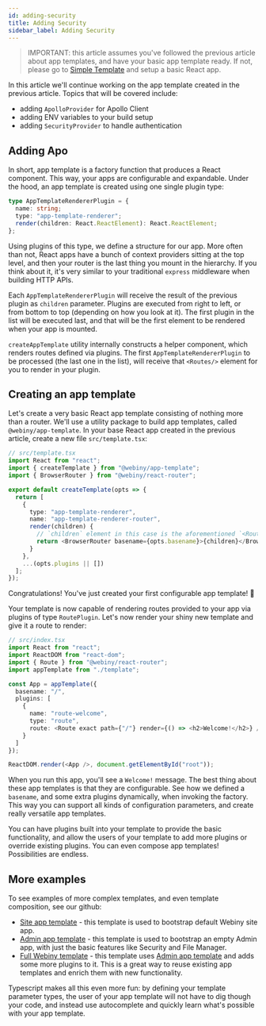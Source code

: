 ```yaml
---
id: adding-security
title: Adding Security
sidebar_label: Adding Security
---
```


> IMPORTANT: this article assumes you've followed the previous article about app templates, and have your basic app template ready. If not, please go to [Simple Template](/docs/app-development/create-app-template/simple-template) and setup a basic React app.

In this article we'll continue working on the app template created in the previous article. Topics that will be covered include:
- adding `ApolloProvider` for Apollo Client
- adding ENV variables to your build setup
- adding `SecurityProvider` to handle authentication

## Adding Apo

In short, app template is a factory function that produces a React component. This way, your apps are configurable and expandable. Under the hood, an app template is created using one single plugin type:

```typescript
type AppTemplateRendererPlugin = {
  name: string;
  type: "app-template-renderer";
  render(children: React.ReactElement): React.ReactElement;
};
```

Using plugins of this type, we define a structure for our app. More often than not, React apps have a bunch of context providers sitting at the top level, and then your router is the last thing you mount in the hierarchy. If you think about it, it's very similar to your traditional `express` middleware when building HTTP APIs.

Each `AppTemplateRendererPlugin` will receive the result of the previous plugin as `children` parameter. Plugins are executed from right to left, or from bottom to top (depending on how you look at it). The first plugin in the list will be executed last, and that will be the first element to be rendered when your app is mounted.

`createAppTemplate` utility internally constructs a helper component, which renders routes defined via plugins. The first `AppTemplateRendererPlugin` to be processed (the last one in the list), will receive that `<Routes/>` element for you to render in your plugin.

## Creating an app template

Let's create a very basic React app template consisting of nothing more than a router. We'll use a utility package to build app templates, called `@webiny/app-template`. In your base React app created in the previous article, create a new file `src/template.tsx`: 

```typescript jsx
// src/template.tsx
import React from "react";
import { createTemplate } from "@webiny/app-template";
import { BrowserRouter } from "@webiny/react-router";

export default createTemplate(opts => {
  return [
    {
      type: "app-template-renderer",
      name: "app-template-renderer-router",
      render(children) {
        // `children` element in this case is the aforementioned `<Routes/>` element
        return <BrowserRouter basename={opts.basename}>{children}</BrowserRouter>;
      }
    },
    ...(opts.plugins || [])
  ];
});
```

Congratulations! You've just created your first configurable app template! 🎉

Your template is now capable of rendering routes provided to your app via plugins of type `RoutePlugin`. 
Let's now render your shiny new template and give it a route to render:

```typescript jsx
// src/index.tsx
import React from "react";
import ReactDOM from "react-dom";
import { Route } from "@webiny/react-router";
import appTemplate from "./template";

const App = appTemplate({
  basename: "/",
  plugins: [
    {
      name: "route-welcome",
      type: "route",
      route: <Route exact path={"/"} render={() => <h2>Welcome!</h2>} />
    }
  ]
});

ReactDOM.render(<App />, document.getElementById("root"));
```

When you run this app, you'll see a `Welcome!` message. The best thing about these app templates is that they are configurable. See how we defined a `basename`, and some extra plugins dynamically, when invoking the factory. This way you can support all kinds of configuration parameters, and create really versatile app templates.

You can have plugins built into your template to provide the basic functionality, and allow the users of your template to add more plugins or override existing plugins. You can even compose app templates! Possibilities are endless.

## More examples

To see examples of more complex templates, and even template composition, see our github:

- [Site app template](https://github.com/webiny/webiny-js/tree/develop/packages/app-template-site) - this template is used to bootstrap default Webiny site app.
- [Admin app template](https://github.com/webiny/webiny-js/tree/develop/packages/app-template-admin) - this template is used to bootstrap an empty Admin app, with just the basic features like Security and File Manager.
- [Full Webiny template](https://github.com/webiny/webiny-js/tree/develop/packages/app-template-admin-full) - this template uses [Admin app template](https://github.com/webiny/webiny-js/tree/develop/packages/app-template-admin) and adds some more plugins to it. This is a great way to reuse existing app templates and enrich them with new functionality.

Typescript makes all this even more fun: by defining your template parameter types, the user of your app template will not have to dig though your code, and instead use autocomplete and quickly learn what's possible with your app template.

